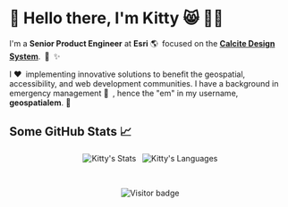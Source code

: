 # <span role="img" aria-label="hand wave" title="hand wave">:wave:</span> Hello there, I'm Kitty <span role="img" aria-label="smiling cat" title="smiling cat">:smile_cat:</span> <span role="img" aria-label="woman technologist" title="woman technologist">:woman_technologist:

I'm a **Senior Product Engineer** at **Esri** <span role="img" aria-label="globe" title="globe">:earth_americas:</span><code>&nbsp;</code>focused on the **[Calcite Design System](https://developers.arcgis.com/calcite-design-system)**.<code>&nbsp;</code><span role="img" aria-label="color palette" title="color palette">:art:</span><code>&nbsp;</code><span role="img" aria-label="sparkles" title="sparkles">:sparkles: 

I <span role="img" aria-label="heart" title="heart">:heart:</span><code>&nbsp;</code>implementing innovative solutions to benefit the geospatial, accessibility, and web development communities. I have a background in emergency management <span role="img" aria-label="rotating light" title="rotating light">:rotating_light:</span><code>&nbsp;</code>, hence the "em" in my username, **geospatialem**. <span role="img" aria-label="smile" title="smile">:slightly_smiling_face:</span>  
## Some GitHub Stats <span role="img" aria-label="chart with upwards trend" title="chart with upwards trend">:chart_with_upwards_trend:</span>
<p align="center">   
    <!-- GitHub stats -->
    <img align="center" src="https://github-readme-stats.vercel.app/api?username=geospatialem&count_private=true&show_icons=true&hide_rank=true&theme=synthwave&custom_title=Kitty's%20Stats&hide_border=true" alt="Kitty's Stats" title="Kitty's Stats" /><code>&nbsp;</code>
    <!-- Languages -->
    <img align="center" src="https://github-readme-stats.vercel.app/api/top-langs/?username=geospatialem&theme=synthwave&langs_count=6&layout=compact&custom_title=Kitty's%20Languages&hide_border=true" alt="Kitty's Languages" title="Kitty's Languages">
</p>

<br />

<!-- Visitor badge -->
<p align="center">
    <img align="center" src="https://visitor-badge.laobi.icu/badge?page_id=geospatialem.geospatialem" alt="Visitor badge" title="visitor badge" />
</p>

<!--
**geospatialem/geospatialem** is a ✨ _special_ ✨ repository because its `README.md` (this file) appears on your GitHub profile.

Here are some ideas to get you started:

- 🔭 I’m currently working on ...
- 🌱 I’m currently learning ...
- 👯 I’m looking to collaborate on ...
- 🤔 I’m looking for help with ...
- 💬 Ask me about ...
- 📫 How to reach me: ...
- 😄 Pronouns: ...
- ⚡ Fun fact: ...
-->
